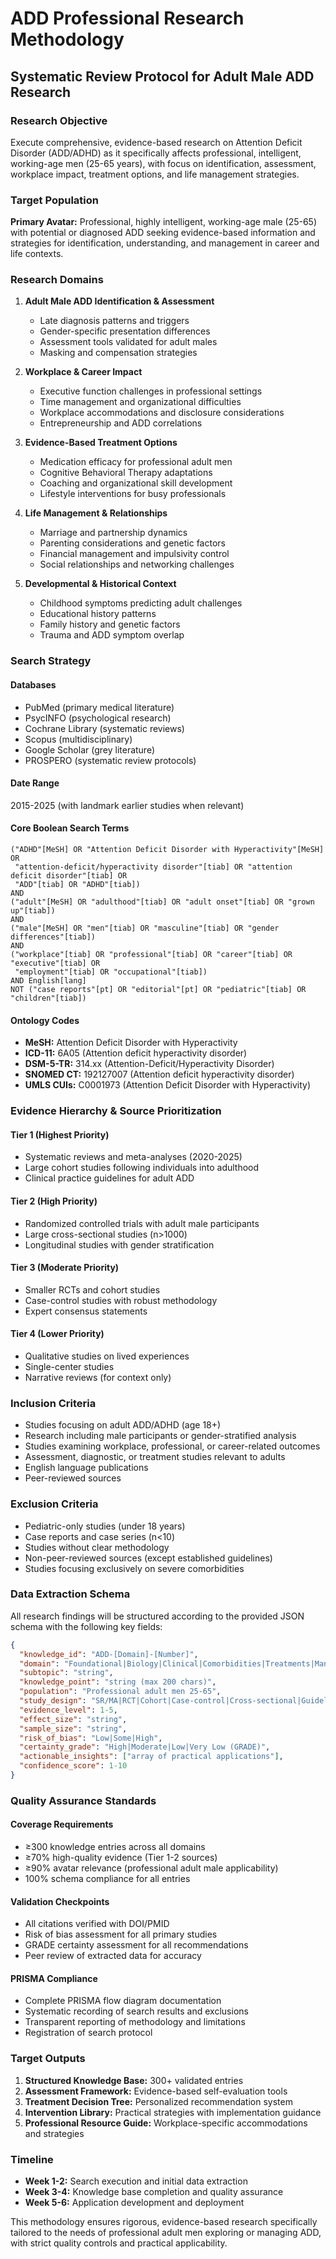 # ADD Professional Research Methodology
## Systematic Review Protocol for Adult Male ADD Research

### Research Objective
Execute comprehensive, evidence-based research on Attention Deficit Disorder (ADD/ADHD) as it specifically affects professional, intelligent, working-age men (25-65 years), with focus on identification, assessment, workplace impact, treatment options, and life management strategies.

### Target Population
**Primary Avatar:** Professional, highly intelligent, working-age male (25-65) with potential or diagnosed ADD seeking evidence-based information and strategies for identification, understanding, and management in career and life contexts.

### Research Domains
1. **Adult Male ADD Identification & Assessment**
   - Late diagnosis patterns and triggers
   - Gender-specific presentation differences
   - Assessment tools validated for adult males
   - Masking and compensation strategies

2. **Workplace & Career Impact**
   - Executive function challenges in professional settings
   - Time management and organizational difficulties
   - Workplace accommodations and disclosure considerations
   - Entrepreneurship and ADD correlations

3. **Evidence-Based Treatment Options**
   - Medication efficacy for professional adult men
   - Cognitive Behavioral Therapy adaptations
   - Coaching and organizational skill development
   - Lifestyle interventions for busy professionals

4. **Life Management & Relationships**
   - Marriage and partnership dynamics
   - Parenting considerations and genetic factors
   - Financial management and impulsivity control
   - Social relationships and networking challenges

5. **Developmental & Historical Context**
   - Childhood symptoms predicting adult challenges
   - Educational history patterns
   - Family history and genetic factors
   - Trauma and ADD symptom overlap

### Search Strategy

#### Databases
- PubMed (primary medical literature)
- PsycINFO (psychological research)
- Cochrane Library (systematic reviews)
- Scopus (multidisciplinary)
- Google Scholar (grey literature)
- PROSPERO (systematic review protocols)

#### Date Range
2015-2025 (with landmark earlier studies when relevant)

#### Core Boolean Search Terms
```
("ADHD"[MeSH] OR "Attention Deficit Disorder with Hyperactivity"[MeSH] OR 
 "attention-deficit/hyperactivity disorder"[tiab] OR "attention deficit disorder"[tiab] OR 
 "ADD"[tiab] OR "ADHD"[tiab])
AND 
("adult"[MeSH] OR "adulthood"[tiab] OR "adult onset"[tiab] OR "grown up"[tiab])
AND
("male"[MeSH] OR "men"[tiab] OR "masculine"[tiab] OR "gender differences"[tiab])
AND
("workplace"[tiab] OR "professional"[tiab] OR "career"[tiab] OR "executive"[tiab] OR 
 "employment"[tiab] OR "occupational"[tiab])
AND English[lang]
NOT ("case reports"[pt] OR "editorial"[pt] OR "pediatric"[tiab] OR "children"[tiab])
```

#### Ontology Codes
- **MeSH:** Attention Deficit Disorder with Hyperactivity
- **ICD-11:** 6A05 (Attention deficit hyperactivity disorder)
- **DSM-5-TR:** 314.xx (Attention-Deficit/Hyperactivity Disorder)
- **SNOMED CT:** 192127007 (Attention deficit hyperactivity disorder)
- **UMLS CUIs:** C0001973 (Attention Deficit Disorder with Hyperactivity)

### Evidence Hierarchy & Source Prioritization

#### Tier 1 (Highest Priority)
- Systematic reviews and meta-analyses (2020-2025)
- Large cohort studies following individuals into adulthood
- Clinical practice guidelines for adult ADD

#### Tier 2 (High Priority)
- Randomized controlled trials with adult male participants
- Large cross-sectional studies (n>1000)
- Longitudinal studies with gender stratification

#### Tier 3 (Moderate Priority)
- Smaller RCTs and cohort studies
- Case-control studies with robust methodology
- Expert consensus statements

#### Tier 4 (Lower Priority)
- Qualitative studies on lived experiences
- Single-center studies
- Narrative reviews (for context only)

### Inclusion Criteria
- Studies focusing on adult ADD/ADHD (age 18+)
- Research including male participants or gender-stratified analysis
- Studies examining workplace, professional, or career-related outcomes
- Assessment, diagnostic, or treatment studies relevant to adults
- English language publications
- Peer-reviewed sources

### Exclusion Criteria
- Pediatric-only studies (under 18 years)
- Case reports and case series (n<10)
- Studies without clear methodology
- Non-peer-reviewed sources (except established guidelines)
- Studies focusing exclusively on severe comorbidities

### Data Extraction Schema
All research findings will be structured according to the provided JSON schema with the following key fields:

```json
{
  "knowledge_id": "ADD-[Domain]-[Number]",
  "domain": "Foundational|Biology|Clinical|Comorbidities|Treatments|Management|Social|Economics",
  "subtopic": "string",
  "knowledge_point": "string (max 200 chars)",
  "population": "Professional adult men 25-65",
  "study_design": "SR/MA|RCT|Cohort|Case-control|Cross-sectional|Guideline|Expert",
  "evidence_level": 1-5,
  "effect_size": "string",
  "sample_size": "string",
  "risk_of_bias": "Low|Some|High",
  "certainty_grade": "High|Moderate|Low|Very Low (GRADE)",
  "actionable_insights": ["array of practical applications"],
  "confidence_score": 1-10
}
```

### Quality Assurance Standards

#### Coverage Requirements
- ≥300 knowledge entries across all domains
- ≥70% high-quality evidence (Tier 1-2 sources)
- ≥90% avatar relevance (professional adult male applicability)
- 100% schema compliance for all entries

#### Validation Checkpoints
- All citations verified with DOI/PMID
- Risk of bias assessment for all primary studies
- GRADE certainty assessment for all recommendations
- Peer review of extracted data for accuracy

#### PRISMA Compliance
- Complete PRISMA flow diagram documentation
- Systematic recording of search results and exclusions
- Transparent reporting of methodology and limitations
- Registration of search protocol

### Target Outputs
1. **Structured Knowledge Base:** 300+ validated entries
2. **Assessment Framework:** Evidence-based self-evaluation tools
3. **Treatment Decision Tree:** Personalized recommendation system
4. **Intervention Library:** Practical strategies with implementation guidance
5. **Professional Resource Guide:** Workplace-specific accommodations and strategies

### Timeline
- **Week 1-2:** Search execution and initial data extraction
- **Week 3-4:** Knowledge base completion and quality assurance
- **Week 5-6:** Application development and deployment

This methodology ensures rigorous, evidence-based research specifically tailored to the needs of professional adult men exploring or managing ADD, with strict quality controls and practical applicability.

